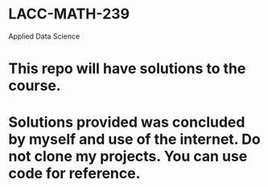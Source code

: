 # LACC-MATH-239
Applied Data Science

# This repo will have solutions to the course. 

# Solutions provided was concluded by myself and use of the internet. Do not clone my projects. You can use code for reference. 
